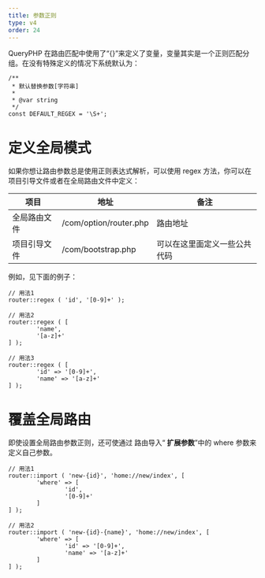 ```yaml
---
title: 参数正则
type: v4
order: 24
---
```


QueryPHP 在路由匹配中使用了“{}”来定义了变量，变量其实是一个正则匹配分组。在没有特殊定义的情况下系统默认为：
~~~
/**
 * 默认替换参数[字符串]
 *
 * @var string
 */
const DEFAULT_REGEX = '\S+';
~~~

# 定义全局模式
如果你想让路由参数总是使用正则表达式解析，可以使用 regex 方法，你可以在项目引导文件或者在全局路由文件中定义：

|  项目  |  地址   |  备注   |
| --- | --- | --- |
|  全局路由文件  |  <project>/com/option/router.php  |  路由地址  |
|  项目引导文件  |  <project>/com/bootstrap.php  |  可以在这里面定义一些公共代码  |

例如，见下面的例子：
~~~
// 用法1
router::regex ( 'id', '[0-9]+' );

// 用法2
router::regex ( [ 
        'name',
        '[a-z]+' 
] );

// 用法3
router::regex ( [ 
        'id' => '[0-9]+',
        'name' => '[a-z]+' 
] );
~~~

# 覆盖全局路由
即使设置全局路由参数正则，还可使通过 路由导入“ **扩展参数**”中的 where 参数来定义自己参数。
~~~
// 用法1
router::import ( 'new-{id}', 'home://new/index', [ 
        'where' => [ 
                'id',
                '[0-9]+' 
        ] 
] );

// 用法2
router::import ( 'new-{id}-{name}', 'home://new/index', [ 
        'where' => [ 
                'id' => '[0-9]+',
                'name' => '[a-z]+' 
        ] 
] );
~~~